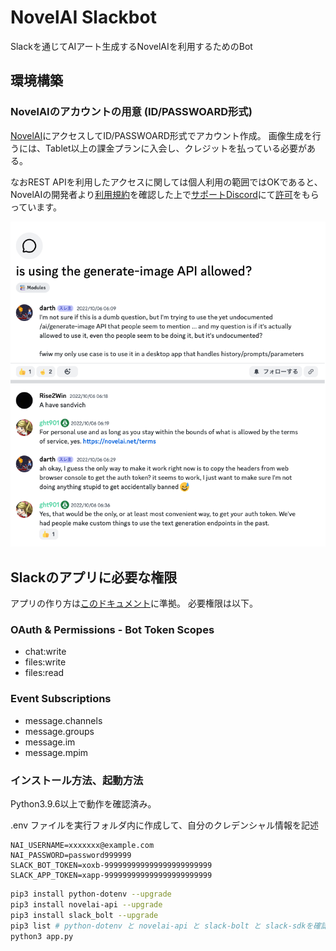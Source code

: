 # NovelAI Slackbot
Slackを通じてAIアート生成するNovelAIを利用するためのBot

## 環境構築
### NovelAIのアカウントの用意 (ID/PASSWOARD形式)
[NovelAI](https://novelai.net/)にアクセスしてID/PASSWOARD形式でアカウント作成。
画像生成を行うには、Tablet以上の課金プランに入会し、クレジットを払っている必要がある。

なおREST APIを利用したアクセスに関しては個人利用の範囲ではOKであると、NovelAIの開発者より[利用規約](https://novelai.net/terms)を確認した上で[サポートDiscord](https://discord.com/invite/novelai)にて[許可](https://discord.com/channels/836774308772446268/1020000423228215306/threads/1027326619595067465)をもらっています。

<kbd><img src="image/restapi.png"></kbd><br>

## Slackのアプリに必要な権限
アプリの作り方は[このドキュメント](https://slack.dev/bolt-python/ja-jp/tutorial/getting-started)に準拠。
必要権限は以下。

### OAuth & Permissions - Bot Token Scopes
- chat:write
- files:write
- files:read

### Event Subscriptions
- message.channels
- message.groups
- message.im
- message.mpim 

### インストール方法、起動方法
Python3.9.6以上で動作を確認済み。

.env ファイルを実行フォルダ内に作成して、自分のクレデンシャル情報を記述

```
NAI_USERNAME=xxxxxxx@example.com
NAI_PASSWORD=password999999
SLACK_BOT_TOKEN=xoxb-999999999999999999999999
SLACK_APP_TOKEN=xapp-999999999999999999999999
```

```sh
pip3 install python-dotenv --upgrade
pip3 install novelai-api --upgrade
pip3 install slack_bolt --upgrade
pip3 list # python-dotenv と novelai-api と slack-bolt と slack-sdkを確認
python3 app.py
```
